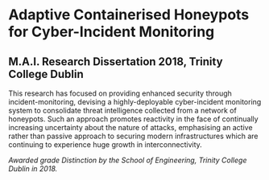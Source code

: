 # Adaptive Containerised Honeypots for Cyber-Incident Monitoring
## M.A.I. Research Dissertation 2018, Trinity College Dublin

This research has focused on providing enhanced security through incident-monitoring, devising a highly-deployable cyber-incident monitoring system to consolidate threat intelligence collected from a network of honeypots.
Such an approach promotes reactivity in the face of continually increasing uncertainty about the nature of attacks, emphasising an active rather than passive approach to securing modern infrastructures which are continuing to experience huge growth in interconnectivity.

<i>Awarded grade Distinction by the School of Engineering, Trinity College Dublin in 2018.</i>
